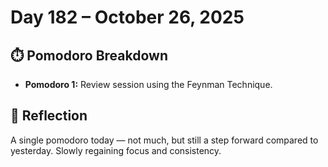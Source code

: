# Day 182 – October 26, 2025

## ⏱️ Pomodoro Breakdown

- **Pomodoro 1:** Review session using the Feynman Technique.

## 💬 Reflection

A single pomodoro today — not much, but still a step forward compared to yesterday. Slowly regaining focus and consistency.
